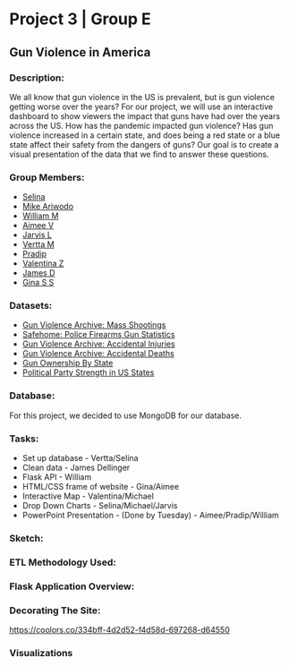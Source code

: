 # Project 3 | Group E
## Gun Violence in America

### Description:
<p>We all know that gun violence in the US is prevalent, but is gun violence getting worse over the years? For our project, we will use an interactive  dashboard to show viewers the impact that guns have had over the years across the US. How has the pandemic impacted gun violence? Has gun violence increased in a certain state, and does being a red state or a blue state affect their safety from the dangers of guns? Our goal is to create a visual presentation of the data that we find to answer these questions.</p>

### Group Members:

* <a href="https://github.com/sesu0722">Selina</a>
* <a href="https://github.com/Ariwodo16">Mike Ariwodo</a>
* <a href="https://github.com/WMatthewARC">William M</a>
* <a href="https://github.com/aimeevu">Aimee V</a>
* <a href="https://github.com/jlmamp">Jarvis L</a>
* <a href="https://github.com/vertta">Vertta M</a>
* <a href="https://github.com/pradipraodeo">Pradip</a>
* <a href="https://github.com/vkk125">Valentina Z</a>
* <a href="https://github.com/jdellinger80">James D</a>
* <a href="https://github.com/GigiSchulte">Gina S S</a>

### Datasets:

* <a href="https://www.gunviolencearchive.org/mass-shooting">Gun Violence Archive: Mass Shootings</a>
* <a href="https://www.safehome.org/data/firearms-guns-statistics/#police">Safehome: Police Firearms Gun Statistics</a>
* <a href="https://www.gunviolencearchive.org/accidental-injuries">Gun Violence Archive: Accidental Injuries</a>
* <a href="https://www.gunviolencearchive.org/accidental-deaths">Gun Violence Archive: Accidental Deaths</a>
* <a href="https://worldpopulationreview.com/state-rankings/gun-ownership-by-state">Gun Ownership By State</a>
* <a href="https://en.wikipedia.org/wiki/Political_party_strength_in_U.S._states">Political Party Strength in US States</a>

### Database:

<p>For this project, we decided to use MongoDB for our database.</p>

### Tasks:

* Set up database - Vertta/Selina
* Clean data - James Dellinger
* Flask API - William
* HTML/CSS frame of website - Gina/Aimee
* Interactive Map - Valentina/Michael
* Drop Down Charts - Selina/Michael/Jarvis
* PowerPoint Presentation - (Done by Tuesday) - Aimee/Pradip/William

### Sketch:

### ETL Methodology Used:

### Flask Application Overview:

### Decorating The Site:

https://coolors.co/334bff-4d2d52-f4d58d-697268-d64550

### Visualizations
